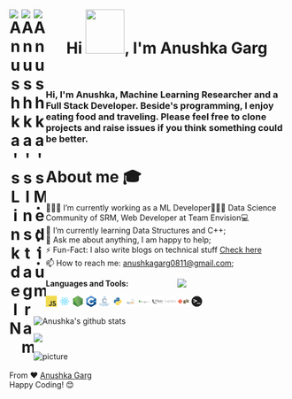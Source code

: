 <h1 align="center">Hi <img src="https://i.pinimg.com/originals/28/02/00/28020003d4a493c78d8202ba6c35f179.gif" width="70px" height="80px">, I'm Anushka Garg



<a href="https://www.linkedin.com/in/anushka-garg-b6759318a/">
  <img align="left" alt="Anushka's LinkdeIN" width="22px" src="https://cdn.jsdelivr.net/npm/simple-icons@v3/icons/linkedin.svg" />
</a>

<a href="https://www.instagram.com/___anu_shka__/">
  <img align="left" alt="Anushka's Instagram" width="22px" src="https://cdn.jsdelivr.net/npm/simple-icons@v3/icons/instagram.svg" />
</a>
<a href="https://medium.com/@anushkagarg0811">
  <img align="left" alt="Anushka's Medium" width="22px" src="https://cdn.jsdelivr.net/npm/simple-icons@v3/icons/medium.svg" />
</a>

<br />
<br />

<h3>Hi, I'm Anushka, Machine Learning Researcher and a Full Stack Developer. Beside's programming, I enjoy eating food and traveling.
Please feel free to clone projects and raise issues if you think something could be better.</h3>


  
# About me :mortar_board:
- 👨🏽‍💻 I’m currently working as a ML Developer🙍🏽‍♂️ Data Science Community of SRM, Web Developer at Team Envision💻
- 🌱 I’m currently learning Data Structures and C++; 
- 💬 Ask me about anything, I am happy to help;
- ⚡️ Fun-Fact: I also write blogs on technical stuff [Check here](https://medium.com/@anushkagarg0811)
- 📫 How to reach me: anushkagarg0811@gmail.com;

<img align='right' src='https://user-images.githubusercontent.com/5713670/87202985-820dcb80-c2b6-11ea-9f56-7ec461c497c3.gif' width='200"'>
<p align="left">
   
**Languages and Tools:**  

<code><img height="20" src="https://raw.githubusercontent.com/github/explore/80688e429a7d4ef2fca1e82350fe8e3517d3494d/topics/javascript/javascript.png"></code>
<code><img height="20" src="https://raw.githubusercontent.com/github/explore/80688e429a7d4ef2fca1e82350fe8e3517d3494d/topics/react/react.png"></code>
<code><img height="20" src="https://raw.githubusercontent.com/github/explore/80688e429a7d4ef2fca1e82350fe8e3517d3494d/topics/nodejs/nodejs.png"></code>
<code><img height="20" src="https://raw.githubusercontent.com/github/explore/80688e429a7d4ef2fca1e82350fe8e3517d3494d/topics/cpp/cpp.png"></code>
<code><img height="20" src="https://raw.githubusercontent.com/github/explore/80688e429a7d4ef2fca1e82350fe8e3517d3494d/topics/c/c.png"></code>
<code><img height="20" src="https://raw.githubusercontent.com/github/explore/80688e429a7d4ef2fca1e82350fe8e3517d3494d/topics/python/python.png"></code>
<code><img height="20" src="https://raw.githubusercontent.com/github/explore/80688e429a7d4ef2fca1e82350fe8e3517d3494d/topics/mysql/mysql.png"></code>
<code><img height="20" src="https://raw.githubusercontent.com/github/explore/80688e429a7d4ef2fca1e82350fe8e3517d3494d/topics/mongodb/mongodb.png"></code>
<code><img height="20" src="https://raw.githubusercontent.com/github/explore/80688e429a7d4ef2fca1e82350fe8e3517d3494d/topics/flask/flask.png"></code>
<code><img height="20" src="https://raw.githubusercontent.com/github/explore/80688e429a7d4ef2fca1e82350fe8e3517d3494d/topics/express/express.png"></code>
<code><img height="20" src="https://raw.githubusercontent.com/github/explore/80688e429a7d4ef2fca1e82350fe8e3517d3494d/topics/git/git.png"></code>
<code><img height="20" src="https://raw.githubusercontent.com/github/explore/80688e429a7d4ef2fca1e82350fe8e3517d3494d/topics/terminal/terminal.png"></code>



![Anushka's github stats](https://github-readme-stats.vercel.app/api?username=anushkagarg5653&show_icons=true&hide_border=true)

<img src="https://user-images.githubusercontent.com/5679180/79618120-0daffb80-80be-11ea-819e-d2b0fa904d07.gif" width="27px"> </p>
  
  ![picture](https://raw.githubusercontent.com/saadeghi/saadeghi/master/dino.gif)
  <br />
  <br />
  From ❤️ [Anushka Garg](https://github.com/anushkagarg5653) </br>
  Happy Coding! 😊

